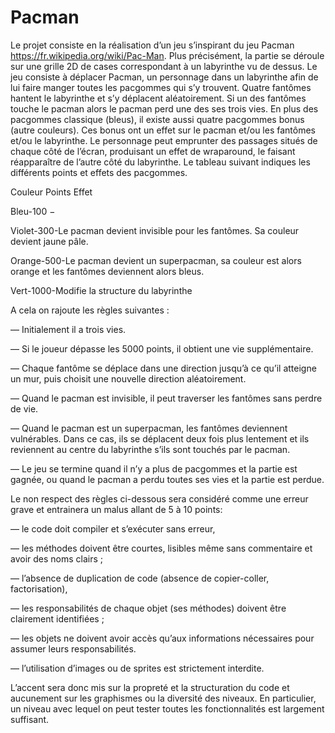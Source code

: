 # Pacman

Le projet consiste en la réalisation d’un jeu s’inspirant du jeu Pacman https://fr.wikipedia.org/wiki/Pac-Man.
Plus précisément, la partie se déroule sur une grille 2D de cases correspondant à un labyrinthe vu de dessus. Le
jeu consiste à déplacer Pacman, un personnage dans un labyrinthe afin de lui faire manger toutes les pacgommes
qui s’y trouvent. Quatre fantômes hantent le labyrinthe et s’y déplacent aléatoirement. Si un des fantômes touche le
pacman alors le pacman perd une des ses trois vies. En plus des pacgommes classique (bleus), il existe aussi quatre
pacgommes bonus (autre couleurs). Ces bonus ont un effet sur le pacman et/ou les fantômes et/ou le labyrinthe.
Le personnage peut emprunter des passages situés de chaque côté de l’écran, produisant un effet de wraparound,
le faisant réapparaître de l’autre côté du labyrinthe. Le tableau suivant indiques les différents points et effets des
pacgommes.


Couleur   Points  Effet

Bleu-100      −

Violet-300-Le pacman devient invisible pour les fantômes. Sa couleur devient jaune pâle.

Orange-500-Le pacman devient un superpacman, sa couleur est alors orange et les fantômes deviennent alors bleus.

Vert-1000-Modifie la structure du labyrinthe



A cela on rajoute les règles suivantes :

— Initialement il a trois vies.

— Si le joueur dépasse les 5000 points, il obtient une vie supplémentaire.

— Chaque fantôme se déplace dans une direction jusqu’à ce qu’il atteigne un mur, puis choisit une nouvelle
direction aléatoirement.

— Quand le pacman est invisible, il peut traverser les fantômes sans perdre de vie.

— Quand le pacman est un superpacman, les fantômes deviennent vulnérables. Dans ce cas, ils se déplacent
deux fois plus lentement et ils reviennent au centre du labyrinthe s’ils sont touchés par le pacman.

— Le jeu se termine quand il n’y a plus de pacgommes et la partie est gagnée, ou quand le pacman a perdu
toutes ses vies et la partie est perdue.


Le non respect des règles ci-dessous sera considéré comme une erreur grave et entrainera un
malus allant de 5 à 10 points:

— le code doit compiler et s’exécuter sans erreur,

— les méthodes doivent être courtes, lisibles même sans commentaire et avoir des noms clairs ;

— l’absence de duplication de code (absence de copier-coller, factorisation),

— les responsabilités de chaque objet (ses méthodes) doivent être clairement identifiées ;

— les objets ne doivent avoir accès qu’aux informations nécessaires pour assumer leurs responsabilités.

— l’utilisation d’images ou de sprites est strictement interdite.

L’accent sera donc mis sur la propreté et la structuration du code et aucunement sur les graphismes ou la
diversité des niveaux. En particulier, un niveau avec lequel on peut tester toutes les fonctionnalités est largement
suffisant.
